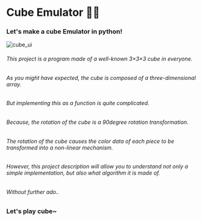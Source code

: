 <h1> Cube Emulator 🎲🧊 </h1>

  <h3> Let's make a cube Emulator in python! </h3>
  
  ![cube_ui](https://user-images.githubusercontent.com/105290026/192979037-34962af3-eaf3-4153-a8a5-9fa64b6ec1df.jpg)

  <h6> This project is a program made of a well-known 3×3×3 cube in everyone. </h6>

  <h6> As you might have expected, the cube is composed of a three-dimensional array. </h6>

  <h6> But implementing this as a function is quite complicated. </h6>

  <h6> Because, the rotation of the cube is a 90degree rotation transformation. </h6>

  <h6> The rotation of the cube causes the color data of each piece to be transformed into a non-linear mechanism. </h6>

  <h6> However, this project description will allow you to understand not only a simple implementation, but also what algorithm it is  made of. </h6>
  
  <h6> Without further ado.. </h6>
  
  <h3> Let's play cube~ </h3>

